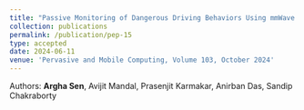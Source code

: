 ```yaml
---
title: "Passive Monitoring of Dangerous Driving Behaviors Using mmWave Rada5"
collection: publications
permalink: /publication/pep-15
type: accepted
date: 2024-06-11
venue: 'Pervasive and Mobile Computing, Volume 103, October 2024'
---
```


Authors: <b>Argha Sen</b>, Avijit Mandal, Prasenjit Karmakar, Anirban Das, Sandip Chakraborty <br>

